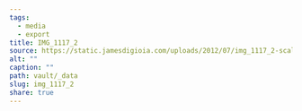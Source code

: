 ```yaml
---
tags:
  - media
  - export
title: IMG_1117_2
source: https://static.jamesdigioia.com/uploads/2012/07/img_1117_2-scaled.jpg
alt: ""
caption: ""
path: vault/_data
slug: img_1117_2
share: true
---
```

